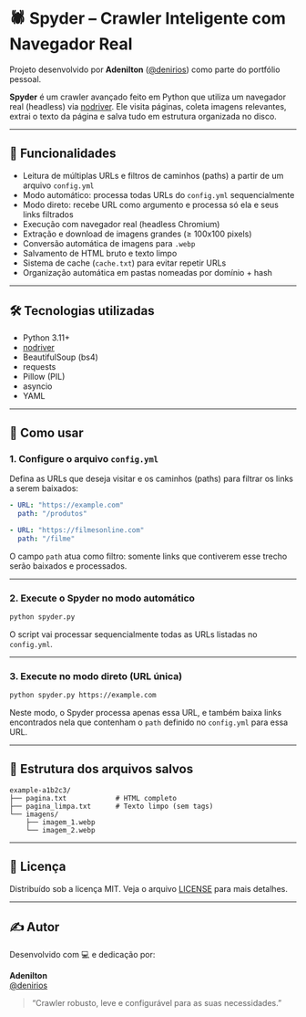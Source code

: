 # 🕷️ Spyder – Crawler Inteligente com Navegador Real

Projeto desenvolvido por **Adenilton** ([@denirios](https://github.com/denirios)) como parte do portfólio pessoal.

**Spyder** é um crawler avançado feito em Python que utiliza um navegador real (headless) via [nodriver](https://github.com/nodriver/nodriver). Ele visita páginas, coleta imagens relevantes, extrai o texto da página e salva tudo em estrutura organizada no disco.

---

## 🚀 Funcionalidades

- Leitura de múltiplas URLs e filtros de caminhos (paths) a partir de um arquivo `config.yml`
- Modo automático: processa todas URLs do `config.yml` sequencialmente
- Modo direto: recebe URL como argumento e processa só ela e seus links filtrados
- Execução com navegador real (headless Chromium)
- Extração e download de imagens grandes (≥ 100x100 pixels)
- Conversão automática de imagens para `.webp`
- Salvamento de HTML bruto e texto limpo
- Sistema de cache (`cache.txt`) para evitar repetir URLs
- Organização automática em pastas nomeadas por domínio + hash

---

## 🛠 Tecnologias utilizadas

- Python 3.11+
- [nodriver](https://github.com/nodriver/nodriver)
- BeautifulSoup (bs4)
- requests
- Pillow (PIL)
- asyncio
- YAML

---

## 🧪 Como usar

### 1. Configure o arquivo `config.yml`

Defina as URLs que deseja visitar e os caminhos (paths) para filtrar os links a serem baixados:

```yaml
- URL: "https://example.com"
  path: "/produtos"

- URL: "https://filmesonline.com"
  path: "/filme"
```

O campo `path` atua como filtro: somente links que contiverem esse trecho serão baixados e processados.

---

### 2. Execute o Spyder no modo automático

```bash
python spyder.py
```

O script vai processar sequencialmente todas as URLs listadas no `config.yml`.

---

### 3. Execute no modo direto (URL única)

```bash
python spyder.py https://example.com
```

Neste modo, o Spyder processa apenas essa URL, e também baixa links encontrados nela que contenham o `path` definido no `config.yml` para essa URL.

---

## 📁 Estrutura dos arquivos salvos

```
example-a1b2c3/
├── pagina.txt            # HTML completo
├── pagina_limpa.txt      # Texto limpo (sem tags)
└── imagens/
    ├── imagem_1.webp
    └── imagem_2.webp
```

---

## 📄 Licença

Distribuído sob a licença MIT. Veja o arquivo [LICENSE](LICENSE) para mais detalhes.

---

## ✍️ Autor

Desenvolvido com 💻 e dedicação por:

**Adenilton**  
[@denirios](https://github.com/denirios)

> “Crawler robusto, leve e configurável para as suas necessidades.”
